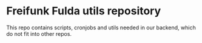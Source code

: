Freifunk Fulda utils repository
===============================

This repo contains scripts, cronjobs and utils needed in our
backend, which do not fit into other repos.
